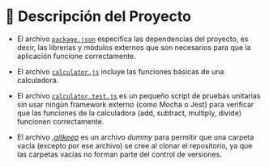# 📘 Descripción del Proyecto

- El archivo [`package.json`](../package.json) especifica las dependencias del proyecto, es decir, las librerías y módulos externos que son necesarios para que la aplicación funcione correctamente.

- El archivo [`calculator.js`](../src/calculator.js) incluye las funciones básicas de una calculadora.

- El archivo [`calculator.test.js`](../test/calculator.test.js) es un pequeño script de pruebas unitarias sin usar ningún framework externo (como Mocha o Jest) para verificar que las funciones de la calculadora (add, subtract, multiply, divide) funcionen correctamente.

- El archivo [_.gitkeep_](../results/.gitkeep) es un archivo _dummy_ para permitir que una carpeta vacía (excepto por ese archivo) se cree al clonar el repositorio, ya que las carpetas vacías no forman parte del control de versiones.
